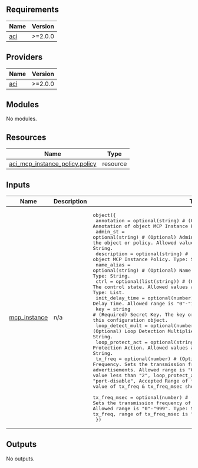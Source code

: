 <!-- BEGIN_TF_DOCS -->
## Requirements

| Name | Version |
|------|---------|
| <a name="requirement_aci"></a> [aci](#requirement\_aci) | >=2.0.0 |

## Providers

| Name | Version |
|------|---------|
| <a name="provider_aci"></a> [aci](#provider\_aci) | >=2.0.0 |

## Modules

No modules.

## Resources

| Name | Type |
|------|------|
| [aci_mcp_instance_policy.policy](https://registry.terraform.io/providers/CiscoDevNet/aci/latest/docs/resources/mcp_instance_policy) | resource |

## Inputs

| Name | Description | Type | Default | Required |
|------|-------------|------|---------|:--------:|
| <a name="input_mcp_instance"></a> [mcp\_instance](#input\_mcp\_instance) | n/a | <pre>object({<br>    annotation        = optional(string) # (Optional) Annotation of object MCP Instance Policy.<br>    admin_st          = optional(string) # (Optional) Admin State. The administrative state of the object or policy. Allowed values are "disabled", "enabled". Type: String.<br>    description       = optional(string) # (Optional) Description for object MCP Instance Policy. Type: String.<br>    name_alias        = optional(string) # (Optional) Name Alias for object MCP Instance Policy. Type: String.<br>    ctrl              = optional(list(string)) # (Optional) Controls. The control state. Allowed values are "pdu-per-vlan", "stateful-ha". Type: List.<br>    init_delay_time   = optional(number) # (Optional) Init Delay Time. Allowed range is "0"-"1800". Type: String.<br>    key               = string # (Required) Secret Key. The key or password used to uniquely identify this configuration object.<br>    loop_detect_mult  = optional(number) # (Optional) Loop Detection Multiplier. Allowed range is "1"-"255". Type: String.<br>    loop_protect_act  = optional(string) # (Optional) Loop Protection Action. Allowed values are "port-disable","none". Type: String.<br>    tx_freq           = optional(number) # (Optional) Transmission Frequency. Sets the transmission frequency of the instance advertisements. Allowed range is "0"-"300". Type: String.(Note: For value less than "2", loop_protect_act attribute needs to be "port-disable", Accepted Range of tx_freq is 100ms to 300s so total value of tx_freq & tx_freq_msec should in Accepted range.)<br>    tx_freq_msec      = optional(number) # (Optional) Transmission Frequency. Sets the transmission frequency of mcp advertisements in milliseconds Allowed range is "0"-"999". Type: String.(Note: For value "0" of tx_freq, range of tx_freq_msec is "100"-"999".)<br>  })</pre> | n/a | yes |

## Outputs

No outputs.
<!-- END_TF_DOCS -->